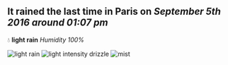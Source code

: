 ## It rained the last time in Paris on *September 5th 2016 around 01:07 pm*
💧  **light rain** *Humidity 100%*

![light rain](http://openweathermap.org/img/w/10d.png) ![light intensity drizzle](http://openweathermap.org/img/w/09d.png) ![mist](http://openweathermap.org/img/w/50d.png)
